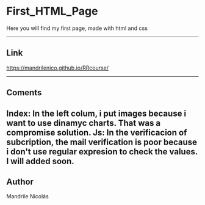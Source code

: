 # First_HTML_Page
Here you will find my first page, made with html and css

---
## Link
https://mandrilenico.github.io/RRcourse/

---
## Coments
Index: In the left colum, i put images because i want to use dinamyc charts. That was a compromise solution.
Js: In the verificacion of subcription, the mail verification is poor because i don't use regular expresion to check the values. I will added soon. 
---
## Author
Mandrile Nicolás


